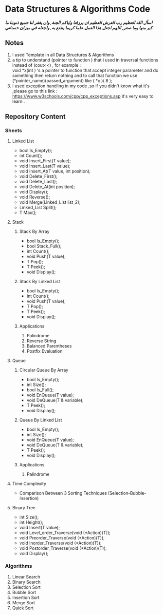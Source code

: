 # Data Structures &amp; Algorithms Code

***اسأل الله العظيم رب العرش العظيم ان يرزقنا واياكم الجنة,
وان يغفر لنا جميع ذنوبنا ما  كبر منها وما صغر,
اللهم اجعل هذا العمل علما كريما ينتفع به, واجعله في ميزان حسناتي.***
## Notes

   1. I used Template in all Data Structures & Algorithms
   2. a tip to understand (pointer to    function ) that i used in traversal
    functions instead of (cout<<) , 
    for example :<br>
    void *x(int ) 's a pointer to function that accept integer parameter and do something then return nothing and to call that function we use (*pointer_name)(passed_argument) like ( *x )( 8 );
   3. I used exception handling in my code ,so if you didn't know what  it's ,please go to this link : https://www.w3schools.com/cpp/cpp_exceptions.asp it's very easy to learn .  

## Repository Content
### Sheets
 1. Linked List
    * bool Is_Empty();
    * int Count();
    * void Insert_First(T value);
    * void Insert_Last(T value);
    * void Insert_At(T value, int position);
    * void Delete_First();
    * void Delete_Last();
    * void Delete_At(int position);
    * void Display();
    * void Reverse();
    * void Merge(Linked_List list_2);
    * Linked_List<T> Split();
    * T Max();
 
 2. Stack
     
    1. Stack By Array
       * bool Is_Empty();
       * bool Stack_Full();
       * int Count();
       * void Push(T value);
       * T Pop();
       * T Peek();
       * void Display();
       
    2. Stack By Linked List
         * bool Is_Empty();
         * int Count();
         * void Push(T value);
         * T Pop();
         * T Peek();
         * void Display();
          
    3. Applications
       1. Palindrome
       2. Reverse String
       3. Balanced Parentheses  
       4. Postfix Evaluation 
 3. Queue
     
    1. Circular Queue By Array
       * bool Is_Empty();
       * int Size();
       * bool Is_Full();
       * void EnQueue(T value);
       * void DeQueue(T & variable);
       * T Peek();
       * void Display();
   
    2. Queue By Linked List  
       * bool Is_Empty();
       * int Size();
       * void EnQueue(T value);
       * void DeQueue(T & variable);
       * T Peek();
       * void Display(); 
    
    3. Applications
       1. Palindrome 
 
 4. Time Complexity 
    * Comparison Between 3 Sorting Techniques (Selection-Bubble-Insertion)
 
 5. Binary Tree
      * int Size();   
      * int Height();    
      * void Insert(T value);    
      * void Level_order_Traverse(void (*Action)(T));
      * void Preorder_Traverse(void (*Action)(T));
      * void Inorder_Traverse(void (*Action)(T));
      * void Postorder_Traverse(void (*Action)(T));
      * void Display();

### Algorithms

1. Linear Search
2. Binary Search      
3. Selection Sort
4. Bubble Sort
5. Insertion Sort    
6. Merge Sort
7. Quick Sort
